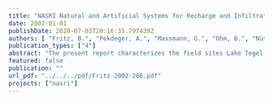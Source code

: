```yaml
---
title: "NASRI Natural and Artificial Systems for Recharge and Infiltration Period 2001-2002"
date: 2002-01-01
publishDate: 2020-07-03T20:16:35.797439Z
authors: [ "Fritz, B.", "Pekdeger, A.", "Massmann, G.", "Ohm, B.", "Nützmann, G.", "Horner, C.", "Holzbecher, E.", "Wiese, B.", "Greskowiak, J.", "Heberer, T.", "Fanck, B.", "Mechlinski, A.", "Jekel, M.", "Grünheid, S.", "Kutz, K.", "Hübner, U.", "Jacobs, C.", "Chorus, I.", "Bartel, H.", "Grützmacher, G.", "Wessel, G.", "López-Pila, J. M.", "Szewzyk, R. G.", "Dizer, H.", "Fischer, M.", "Bohn, H." ]
publication_types: ["4"]
abstract: "The present report characterizes the field sites Lake Tegel and Lake Wannsee as well as the artificial recharge site GWA Tegel in terms of their clogging layer, sedimentary, hydraulic and hydrochemical properties. As a result, a solid basis for the interpretation of specific compounds evaluated within NASRI and for subsequent modeling and quantification of the data is given. Major problems or difficulties where identified, in order to focus investigations on aspects not fully understood to date in the next project phase. The combination of different tracers enables the interpretation of the flow regime. With the help of T/He analysis, ages of different water bodies can be estimated. The analysis of tracer showing distinct seasonal variations is used to estimate travel times while water constituents which are either mainly present in the bank filtrate or the background water are used for mixing calculations. The proportions of treated wastewater in the surface water were estimated in front of the transects. The surface water composition varies largely both in time and space, which is a problem at Wannsee, where the surface water sampling point is not representative for the bank filtration input. Estimates for travel times of the bank filtrate to individual observation and production wells are given and vary between days and several months. The production wells are a mixture of bank filtrate and water from inland of the wells and deeper aquifers, proportions of bank filtrate are given where possible to differentiate between contaminant removal and dilution. They vary between < 20 and > 80 %. The new observation wells enable a vertical differentiation of the infiltrate. It becomes clear that at Tegel and Wannsee, there is a strong vertical succession towards larger proportions of considerably older bank filtrate with depth. At the Wannsee transect, the observation wells deeper than the lake do not reflect the surface water signal at all. It will be important to combine the new information with hydraulic information of existing flow models (mainly of the IGB “model” group). The evaluation of the redox conditions shows that redox successions proceed with depth rather than (only) in flow direction. In addition, the redox zoning (as characterised by the appearance or disappearance of redox sensitive species) is very transient. The zones are much wider in winter than in summer, in particular at the artificial recharge site GWA Tegel, probably due to temperature effects. This poses a challenge for the desired modelling and the interpretation of data from redoxsensitive substances."
featured: false
publication: ""
url_pdf: "../../../pdf/Fritz-2002-286.pdf"
projects: ["nasri"]
---
```


